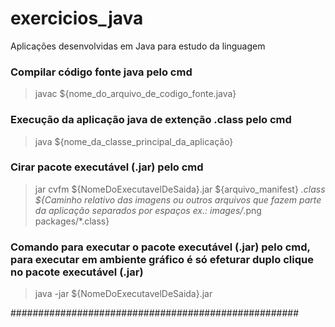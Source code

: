 # exercicios_java
Aplicações desenvolvidas em Java para estudo da linguagem

### Compilar código fonte java pelo cmd
> javac ${nome_do_arquivo_de_codigo_fonte.java}

### Execução da aplicação java de extenção .class pelo cmd
> java ${nome_da_classe_principal_da_aplicação}

### Cirar pacote executável (.jar) pelo cmd
> jar cvfm ${NomeDoExecutavelDeSaida}.jar ${arquivo_manifest} *.class ${Caminho relativo das imagens ou outros arquivos que fazem parte da aplicação separados por espaços ex.: images/*.png packages/*.class}

### Comando para executar o pacote executável (.jar) pelo cmd, para executar em ambiente gráfico é só efeturar duplo clique no pacote executável (.jar)

> java -jar ${NomeDoExecutavelDeSaida}.jar

####################################################
